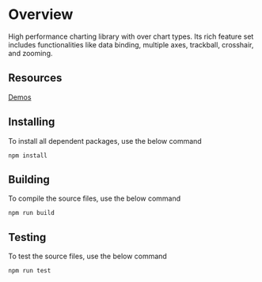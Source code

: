# Overview

High performance charting library with over chart types. Its rich feature set includes functionalities like data binding, multiple axes, trackball, crosshair, and zooming.

## Resources

[Demos](http://ej2.syncfusion.com/demos/#/chart/line.html)

## Installing

To install all dependent packages, use the below command

```
npm install
```

## Building

To compile the source files, use the below command

```
npm run build
```

## Testing

To test the source files, use the below command

```
npm run test
```